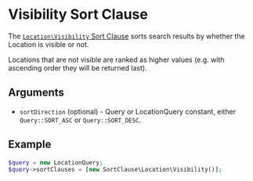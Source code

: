 # Visibility Sort Clause

The [`Location\Visibility` Sort Clause](https://github.com/ezsystems/ezpublish-kernel/blob/v8.0.0-beta3/eZ/Publish/API/Repository/Values/Content/Query/SortClause/Location/Visibility.php)
sorts search results by whether the Location is visible or not.

Locations that are not visible are ranked as higher values (e.g. with ascending order they will be returned last).

## Arguments

- `sortDirection` (optional) - Query or LocationQuery constant, either `Query::SORT_ASC` or `Query::SORT_DESC`.

## Example

``` php
$query = new LocationQuery;
$query->sortClauses = [new SortClause\Location\Visibility()];
```
